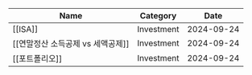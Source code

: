 <!-- QueryToSerialize: TABLE WITHOUT ID link(file.link, title) AS Name, regexreplace(file.folder, ".*\/([^\/]+)$", "$1") as Category, dateformat(date, "yyyy-MM-dd") as Date FROM "Publish/Life" WHERE draft = false SORT file.folder ASC, date DESC -->
<!-- SerializedQuery: TABLE WITHOUT ID link(file.link, title) AS Name, regexreplace(file.folder, ".*\/([^\/]+)$", "$1") as Category, dateformat(date, "yyyy-MM-dd") as Date FROM "Publish/Life" WHERE draft = false SORT file.folder ASC, date DESC -->

| Name                                                                | Category   | Date       |
| ------------------------------------------------------------------- | ---------- | ---------- |
| [[ISA]]                             | Investment | 2024-09-24 |
| [[연말정산 소득공제 vs 세액공제]] | Investment | 2024-09-24 |
| [[포트폴리오]]                         | Investment | 2024-09-24 |
<!-- SerializedQuery END -->
